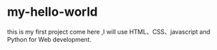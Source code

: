# my-hello-world
this is my first project
come here ,I will use HTML、CSS、javascript and Python for Web development.
